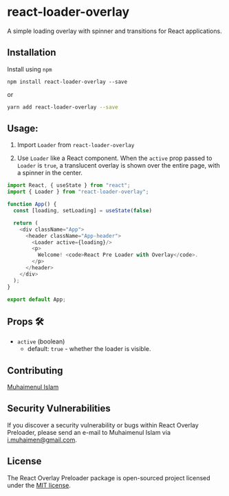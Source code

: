 # react-loader-overlay
A simple loading overlay with spinner and transitions for React applications.


## Installation
Install using `npm`

```
npm install react-loader-overlay --save
```
or

```bash
yarn add react-loader-overlay --save
```

## Usage:

1. Import `Loader` from `react-loader-overlay`

2. Use `Loader` like a React component. When the `active` prop passed to `Loader` is `true`, a translucent overlay is shown over the entire page, with a spinner in the center.


```javascript
import React, { useState } from "react";
import { Loader } from "react-loader-overlay";

function App() {
  const [loading, setLoading] = useState(false)

  return (
    <div className="App">
      <header className="App-header">
        <Loader active={loading}/>
        <p>
          Welcome! <code>React Pre Loader with Overlay</code>.
        </p>
      </header>
    </div>
  );
}

export default App;
```


## Props :hammer_and_wrench:

- `active` (boolean)
  - default: `true` - whether the loader is visible.


## Contributing

[Muhaimenul Islam](https://github.com/muhaimenul)

## Security Vulnerabilities

If you discover a security vulnerability or bugs within React Overlay Preloader, please send an e-mail to Muhaimenul Islam via [i.muhaimen@gmail.com](mailto:i.muhaimen@gmail.com).

## License

The React Overlay Preloader package is open-sourced project licensed under the [MIT license](https://opensource.org/licenses/MIT).
